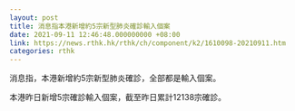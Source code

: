 ```yaml
---
layout: post
title: 消息指本港新增約5宗新型肺炎確診輸入個案
date: 2021-09-11 12:46:48.000000000 +08:00
link: https://news.rthk.hk/rthk/ch/component/k2/1610098-20210911.htm
categories: rthk
---
```


消息指，本港新增約5宗新型肺炎確診，全部都是輸入個案。

本港昨日新增5宗確診輸入個案，截至昨日累計12138宗確診。
